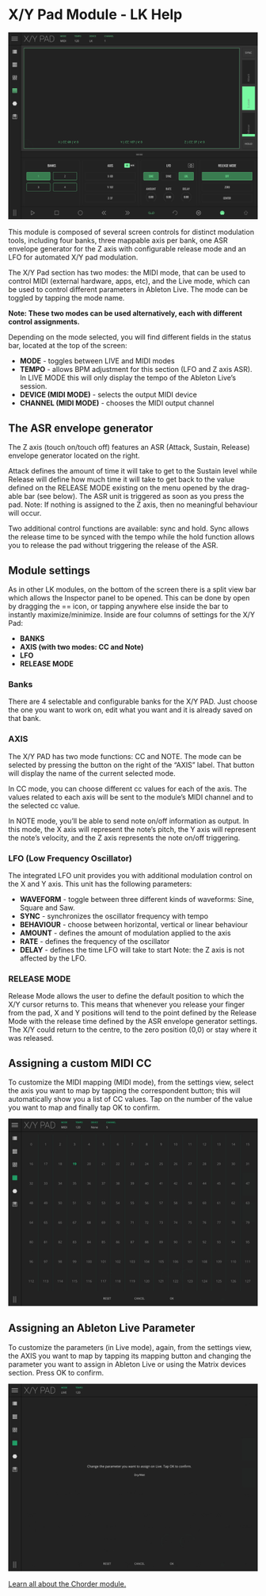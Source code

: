 # X/Y Pad Module - LK Help

![LK X/Y Modulation Control Pad Module](/lk/images/xy/overview.jpg)

This module is composed of several screen controls for distinct modulation tools, including four banks, three mappable axis per bank, one ASR envelope generator for the Z axis with configurable release mode and an LFO for automated X/Y pad modulation.

The X/Y Pad section has two modes: the MIDI mode, that can be used to control MIDI (external hardware, apps, etc), and the Live mode, which can be used to control different parameters in Ableton Live. The mode can be toggled by tapping the mode name.

**Note: These two modes can be used alternatively, each with different control assignments.**

Depending on the mode selected, you will find different fields in the status bar, located at the top of the screen:

- **MODE** - toggles between LIVE and MIDI modes
- **TEMPO** - allows BPM adjustment for this section (LFO and Z axis ASR). In LIVE MODE this will only display the tempo of the Ableton Live’s session.
- **DEVICE (MIDI MODE)** - selects the output MIDI device
- **CHANNEL (MIDI MODE)** - chooses the MIDI output channel

## The ASR envelope generator

The Z axis (touch on/touch off) features an ASR (Attack, Sustain, Release) envelope generator located on the right.

Attack defines the amount of time it will take to get to the Sustain level while Release will define how much time it will take to get back to the value defined on the RELEASE MODE existing on the menu opened by the drag-able bar (see below). The ASR unit is triggered as soon as you press the pad.
Note: If nothing is assigned to the Z axis, then no meaningful behaviour will occur.

Two additional control functions are available: sync and hold. Sync allows the release time to be synced with the tempo while the hold function allows you to release the pad without triggering the release of the ASR.

## Module settings

As in other LK modules, on the bottom of the screen there is a split view bar which allows the Inspector panel to be opened. This can be done by open by dragging the == icon, or tapping anywhere else inside the bar to instantly maximize/minimize. Inside are four columns of settings for the X/Y Pad:

- **BANKS**
- **AXIS (with two modes: CC and Note)**
- **LFO**
- **RELEASE MODE**

### Banks

There are 4 selectable and configurable banks for the X/Y PAD. Just choose the one you want to work on, edit what you want and it is already saved on that bank.

### AXIS

The X/Y PAD has two mode functions: CC and NOTE. The mode can be selected by pressing the button on the right of the “AXIS” label. That button will display the name of the current selected mode.

In CC mode, you can choose different cc values for each of the axis. The values related to each axis will be sent to the module’s MIDI channel and to the selected cc value.

In NOTE mode, you’ll be able to send note on/off information as output. In this mode, the X axis will represent the note’s pitch, the Y axis will represent the note’s velocity, and the Z axis represents the note on/off triggering.

### LFO (Low Frequency Oscillator)

The integrated LFO unit provides you with additional modulation control on the X and Y axis. This unit has the following parameters:

- **WAVEFORM** - toggle between three different kinds of waveforms: Sine, Square and Saw.
- **SYNC** - synchronizes the oscillator frequency with tempo
- **BEHAVIOUR** - choose between horizontal, vertical or linear behaviour
- **AMOUNT** - defines the amount of modulation applied to the axis
- **RATE** - defines the frequency of the oscillator
- **DELAY** - defines the time LFO will take to start Note: the Z axis is not affected by the LFO.

### RELEASE MODE

Release Mode allows the user to define the default position to which the X/Y cursor returns to. This means that whenever you release your finger from the pad, X and Y positions will tend to the point defined by the Release Mode with the release time defined by the ASR envelope generator settings. The X/Y could return to the centre, to the zero position (0,0) or stay where it was released.

## Assigning a custom MIDI CC

To customize the MIDI mapping (MIDI mode), from the settings view, select the axis you want to map by tapping the correspondent button; this will automatically show you a list of CC values. Tap on the number of the value you want to map and finally tap OK to confirm.

![Axis assign on MIDI mode](/lk/images/xy/axis-assign-midi-mode.jpg)

## Assigning an Ableton Live Parameter

To customize the parameters (in Live mode), again, from the settings view, the AXIS you want to map by tapping its mapping button and changing the parameter you want to assign in Ableton Live or using the Matrix devices section. Press OK to confirm.

![Axis assign live mode](/lk/images/xy/axis-assign-live-mode.jpg)

[Learn all about the Chorder module.](chorder)
